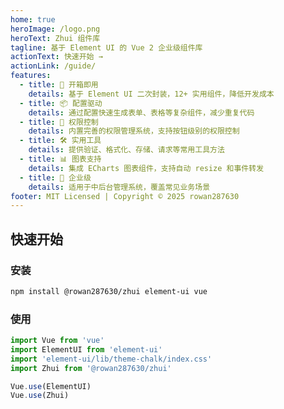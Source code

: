 ```yaml
---
home: true
heroImage: /logo.png
heroText: Zhui 组件库
tagline: 基于 Element UI 的 Vue 2 企业级组件库
actionText: 快速开始 →
actionLink: /guide/
features:
  - title: 🚀 开箱即用
    details: 基于 Element UI 二次封装，12+ 实用组件，降低开发成本
  - title: 📦 配置驱动
    details: 通过配置快速生成表单、表格等复杂组件，减少重复代码
  - title: 🔐 权限控制
    details: 内置完善的权限管理系统，支持按钮级别的权限控制
  - title: 🛠️ 实用工具
    details: 提供验证、格式化、存储、请求等常用工具方法
  - title: 📊 图表支持
    details: 集成 ECharts 图表组件，支持自动 resize 和事件转发
  - title: 💼 企业级
    details: 适用于中后台管理系统，覆盖常见业务场景
footer: MIT Licensed | Copyright © 2025 rowan287630
---
```

## 快速开始

### 安装

```bash
npm install @rowan287630/zhui element-ui vue
```

### 使用

```js
import Vue from 'vue'
import ElementUI from 'element-ui'
import 'element-ui/lib/theme-chalk/index.css'
import Zhui from '@rowan287630/zhui'

Vue.use(ElementUI)
Vue.use(Zhui)
```
